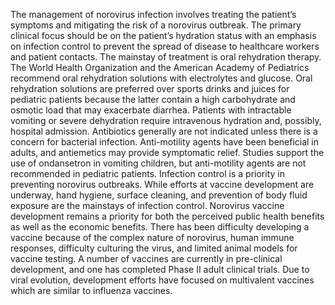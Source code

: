 The management of norovirus infection involves treating the patient’s symptoms and mitigating the risk of a norovirus outbreak. The primary clinical focus should be on the patient’s hydration status with an emphasis on infection control to prevent the spread of disease to healthcare workers and patient contacts. The mainstay of treatment is oral rehydration therapy. The World Health Organization and the American Academy of Pediatrics recommend oral rehydration solutions with electrolytes and glucose. Oral rehydration solutions are preferred over sports drinks and juices for pediatric patients because the latter contain a high carbohydrate and osmotic load that may exacerbate diarrhea. Patients with intractable vomiting or severe dehydration require intravenous hydration and, possibly, hospital admission. Antibiotics generally are not indicated unless there is a concern for bacterial infection. Anti-motility agents have been beneficial in adults, and antiemetics may provide symptomatic relief. Studies support the use of ondansetron in vomiting children, but anti-motility agents are not recommended in pediatric patients. Infection control is a priority in preventing norovirus outbreaks. While efforts at vaccine development are underway, hand hygiene, surface cleaning, and prevention of body fluid exposure are the mainstays of infection control. Norovirus vaccine development remains a priority for both the perceived public health benefits as well as the economic benefits. There has been difficulty developing a vaccine because of the complex nature of norovirus, human immune responses, difficulty culturing the virus, and limited animal models for vaccine testing. A number of vaccines are currently in pre-clinical development, and one has completed Phase II adult clinical trials. Due to viral evolution, development efforts have focused on multivalent vaccines which are similar to influenza vaccines.